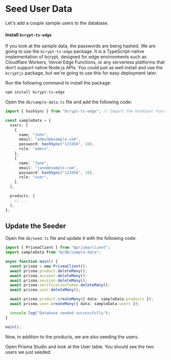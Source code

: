 # Seed User Data

Let's add a couple sample users to the database.

#### Install `bcrypt-ts-edge`

If you look at the sample data, the passwords are being hashed. We are going to use the `bcrypt-ts-edge` package. It is a TypeScript-native implementation of bcrypt, designed for edge environments such as Cloudflare Workers, Vercel Edge Functions, or any serverless platforms that don’t support native Node.js APIs. You could just as well install and use the `bcryptjs` package, but we're going to use this for easy deployment later.

Run the following command to install the package:

```bash
npm install bcrypt-ts-edge
```

Open the `db/sample-data.ts` file and add the following code:

```typescript
import { hashSync } from "bcrypt-ts-edge"; // Import the hashSync function from the bcrypt-ts-edge library

const sampleData = {
  users: [
    {
      name: "John",
      email: "admin@example.com",
      password: hashSync("123456", 10),
      role: "admin",
    },
    {
      name: "Jane",
      email: "jane@example.com",
      password: hashSync("123456", 10),
      role: "user",
    },
  ],

  products: [
    //...
  ],
};
```

## Update the Seeder

Open the `db/seed.ts` file and update it with the following code:

```typescript
import { PrismaClient } from "@prisma/client";
import sampleData from "@/db/sample-data";

async function main() {
  const prisma = new PrismaClient();
  await prisma.product.deleteMany();
  await prisma.account.deleteMany();
  await prisma.session.deleteMany();
  await prisma.verificationToken.deleteMany();
  await prisma.user.deleteMany();

  await prisma.product.createMany({ data: sampleData.products });
  await prisma.user.createMany({ data: sampleData.users });

  console.log("Database seeded successfully");
}

main();
```

Now, in addition to the products, we are also seeding the users.

Open Prisma Studio and look at the User table. You should see the two users we just seeded.
